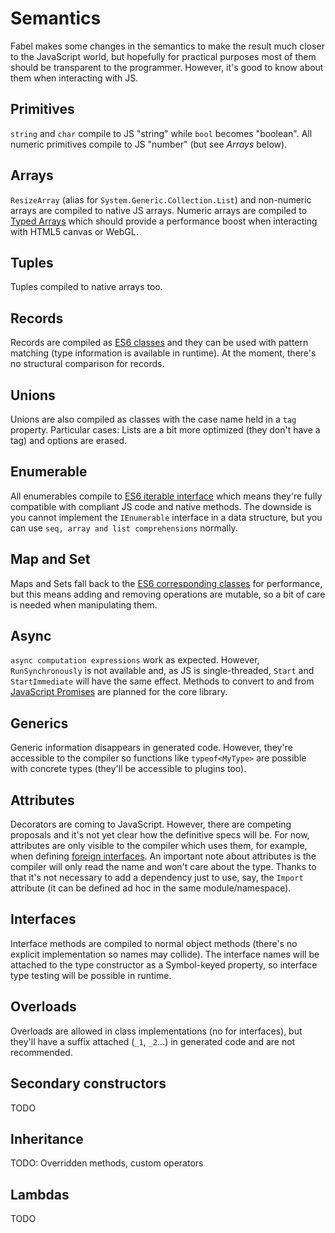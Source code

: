 # Semantics

Fabel makes some changes in the semantics to make the result much closer to the JavaScript world, but hopefully for practical purposes most of them should be transparent to the programmer. However, it's good to know about them when interacting with JS.

## Primitives
`string` and `char` compile to JS "string" while `bool` becomes "boolean". All numeric primitives compile to JS "number" (but see _Arrays_ below).

## Arrays
`ResizeArray` (alias for `System.Generic.Collection.List`) and non-numeric arrays are compiled to native JS arrays. Numeric arrays are compiled to [Typed Arrays](https://developer.mozilla.org/en-US/docs/Web/JavaScript/Reference/Global_Objects/TypedArray) which should provide a performance boost when interacting with HTML5 canvas or WebGL.

## Tuples
Tuples compiled to native arrays too.

## Records
Records are compiled as [ES6 classes](http://babeljs.io/docs/learn-es2015/#classes) and they can be used with pattern matching (type information is available in runtime). At the moment, there's no structural comparison for records.

## Unions
Unions are also compiled as classes with the case name held in a `tag` property. Particular cases: Lists are a bit more optimized (they don't have a tag) and options are erased.

## Enumerable
All enumerables compile to [ES6 iterable interface](http://babeljs.io/docs/learn-es2015/#iterators-for-of) which means they're fully compatible with compliant JS code and native methods. The downside is you cannot implement the `IEnumerable` interface in a data structure, but you can use `seq, array and list comprehensions` normally.

## Map and Set
Maps and Sets fall back to the [ES6 corresponding classes](http://babeljs.io/docs/learn-es2015/#map-set-weak-map-weak-set) for performance, but this means adding and removing operations are mutable, so a bit of care is needed when manipulating them.

## Async
`async computation expressions` work as expected. However, `RunSynchronously` is not available and, as JS is single-threaded, `Start` and `StartImmediate` will have the same effect. Methods to convert to and from [JavaScript Promises](http://babeljs.io/docs/learn-es2015/#promises) are planned for the core library.

## Generics
Generic information disappears in generated code. However, they're accessible to the compiler so functions like `typeof<MyType>` are possible with concrete types (they'll be accessible to plugins too).

## Attributes
Decorators are coming to JavaScript. However, there are competing proposals and it's not yet clear how the definitive specs will be. For now, attributes are only visible to the compiler which uses them, for example, when defining [foreign interfaces](interacting.md). An important note about attributes is the compiler will only read the name and won't care about the type. Thanks to that it's not necessary to add a dependency just to use, say, the `Import` attribute (it can be defined ad hoc in the same module/namespace). 

## Interfaces
Interface methods are compiled to normal object methods (there's no explicit implementation so names may collide). The interface names will be attached to the type constructor as a Symbol-keyed property, so interface type testing will be possible in runtime. 

## Overloads
Overloads are allowed in class implementations (no for interfaces), but they'll have a suffix attached (`_1`, `_2`...) in generated code and are not recommended.

## Secondary constructors
TODO

## Inheritance
TODO: Overridden methods, custom operators

## Lambdas
TODO